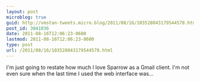 ```yaml
---
layout: post
microblog: true
guid: http://vmstan-tweets.micro.blog/2011/08/16/103528043179544578.html
post_id: 3041036
date: 2011-08-16T12:06:23-0600
lastmod: 2011-08-16T12:06:23-0600
type: post
url: /2011/08/16/103528043179544578.html
---
```

I'm just going to restate how much I love Sparrow as a Gmail client. I'm not even sure when the last time I used the web interface was...
